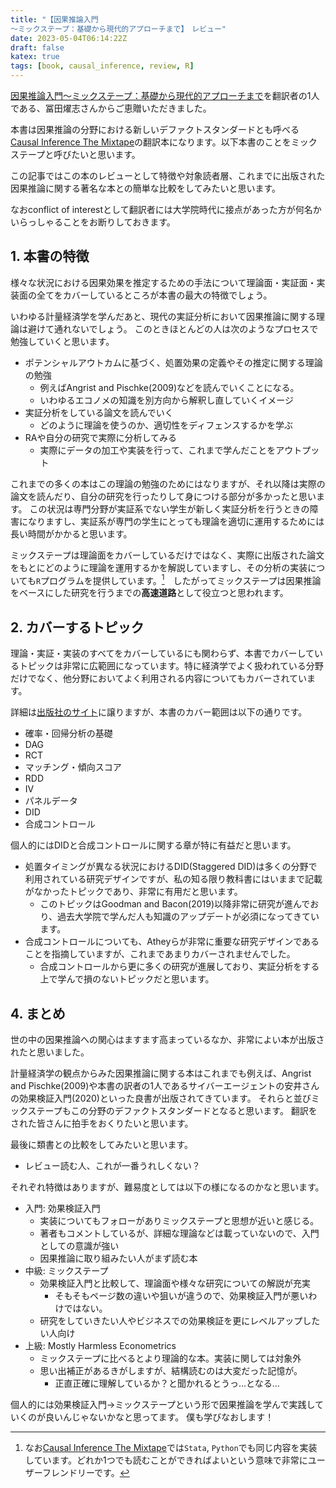 ```yaml
---
title: "【因果推論入門
〜ミックステープ：基礎から現代的アプローチまで】　レビュー"
date: 2023-05-04T06:14:22Z
draft: false
katex: true
tags: [book, causal_inference, review, R]
---
```


[因果推論入門〜ミックステープ：基礎から現代的アプローチまで](https://gihyo.jp/book/2023/978-4-297-13417-4)を翻訳者の1人である、冨田燿志さんからご恵贈いただきました。


本書は因果推論の分野における新しいデファクトスタンダードとも呼べる[Causal Inference The Mixtape](https://mixtape.scunning.com/)の翻訳本になります。以下本書のことをミックステープと呼びたいと思います。

この記事ではこの本のレビューとして特徴や対象読者層、これまでに出版された因果推論に関する著名な本との簡単な比較をしてみたいと思います。

なおconflict of interestとして翻訳者には大学院時代に接点があった方が何名かいらっしゃることをお断りしておきます。

## 1. 本書の特徴

様々な状況における因果効果を推定するための手法について理論面・実証面・実装面の全てをカバーしているところが本書の最大の特徴でしょう。


いわゆる計量経済学を学んだあと、現代の実証分析において因果推論に関する理論は避けて通れないでしょう。
このときほとんどの人は次のようなプロセスで勉強していくと思います。

- ポテンシャルアウトカムに基づく、処置効果の定義やその推定に関する理論の勉強
  - 例えばAngrist and Pischke(2009)などを読んでいくことになる。
  - いわゆるエコノメの知識を別方向から解釈し直していくイメージ
- 実証分析をしている論文を読んでいく
  - どのように理論を使うのか、適切性をディフェンスするかを学ぶ
- RAや自分の研究で実際に分析してみる
  - 実際にデータの加工や実装を行って、これまで学んだことをアウトプット

これまでの多くの本はこの理論の勉強のためにはなりますが、それ以降は実際の論文を読んだり、自分の研究を行ったりして身につける部分が多かったと思います。
この状況は専門分野が実証系でない学生が新しく実証分析を行うときの障害になりますし、実証系が専門の学生にとっても理論を適切に運用するためには長い時間がかかると思います。

ミックステープは理論面をカバーしているだけではなく、実際に出版された論文をもとにどのように理論を運用するかを解説していますし、その分析の実装についても`R`プログラムを提供しています。[^1]　したがってミックステープは因果推論をベースにした研究を行うまでの**高速道路**として役立つと思われます。


## 2. カバーするトピック

理論・実証・実装のすべてをカバーしているにも関わらず、本書でカバーしているトピックは非常に広範囲になっています。特に経済学でよく扱われている分野だけでなく、他分野においてよく利用される内容についてもカバーされています。

詳細は[出版社のサイト](https://gihyo.jp/book/2023/978-4-297-13417-4)に譲りますが、本書のカバー範囲は以下の通りです。
- 確率・回帰分析の基礎
- DAG
- RCT
- マッチング・傾向スコア
- RDD
- IV
- パネルデータ
- DID
- 合成コントロール

個人的にはDIDと合成コントロールに関する章が特に有益だと思います。
- 処置タイミングが異なる状況におけるDID(Staggered DID)は多くの分野で利用されている研究デザインですが、私の知る限り教科書にはいままで記載がなかったトピックであり、非常に有用だと思います。
  - このトピックはGoodman and Bacon(2019)以降非常に研究が進んでおり、過去大学院で学んだ人も知識のアップデートが必須になってきています。
- 合成コントロールについても、Atheyらが非常に重要な研究デザインであることを指摘していますが、これまであまりカバーされませんでした。
  - 合成コントロールから更に多くの研究が進展しており、実証分析をする上で学んで損のないトピックだと思います。



## 4. まとめ

世の中の因果推論への関心はますます高まっているなか、非常によい本が出版されたと思いました。

計量経済学の観点からみた因果推論に関する本はこれまでも例えば、Angrist and Pischke(2009)や本書の訳者の1人であるサイバーエージェントの安井さんの効果検証入門(2020)といった良書が出版されてきています。
それらと並びミックステープもこの分野のデファクトスタンダードとなると思います。
翻訳をされた皆さんに拍手をおくりたいと思います。


最後に類書との比較をしてみたいと思います。
- レビュー読む人、これが一番うれしくない？

それぞれ特徴はありますが、難易度としては以下の様になるのかなと思います。

- 入門: 効果検証入門
   - 実装についてもフォローがありミックステープと思想が近いと感じる。
   - 著者もコメントしているが、詳細な理論などは載っていないので、入門としての意識が強い
   - 因果推論に取り組みたい人がまず読む本
- 中級: ミックステープ
  - 効果検証入門と比較して、理論面や様々な研究についての解説が充実
    - そもそもページ数の違いや狙いが違うので、効果検証入門が悪いわけではない。
  - 研究をしていきたい人やビジネスでの効果検証を更にレベルアップしたい人向け
- 上級: Mostly Harmless Econometrics
  - ミックステープに比べるとより理論的な本。実装に関しては対象外
  - 思い出補正があるきがしますが、結構読むのは大変だった記憶が。
    - 正直正確に理解しているか？と聞かれるとうっ...となる…

個人的には効果検証入門→ミックステープという形で因果推論を学んで実践していくのが良いんじゃないかなと思ってます。
僕も学びなおします！



[^1]: なお[Causal Inference The Mixtape](https://mixtape.scunning.com/)では`Stata`, `Python`でも同じ内容を実装しています。どれか1つでも読むことができればよいという意味で非常にユーザーフレンドリーです。


